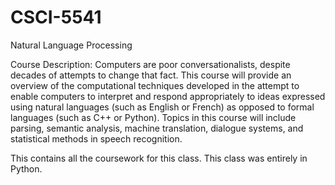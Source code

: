 # CSCI-5541
Natural Language Processing

Course Description: Computers are poor conversationalists, despite decades of attempts to change that fact. This course will provide an overview of the computational techniques developed in the attempt to enable computers to interpret and respond appropriately to ideas expressed using natural languages (such as English or French) as opposed to formal languages (such as C++ or Python). Topics in this course will include parsing, semantic analysis, machine translation, dialogue systems, and statistical methods in speech recognition.

This contains all the coursework for this class. This class was entirely in Python.
